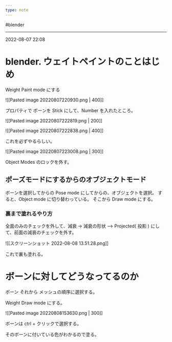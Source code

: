 ```yaml
---
type: note
---
```


#blender

---
2022-08-07  22:08

# blender. ウェイトペイントのことはじめ

Weight Paint mode にする

![[Pasted image 20220807220930.png | 400]]

プロパティで ボーンを Stick にして、Number を入れたところ。

![[Pasted image 20220807222819.png | 200]]

![[Pasted image 20220807222838.png | 400]]

これを必ずやるらしい。

![[Pasted image 20220807223008.png | 300]]

Object Modes  のロックを外す。

## ポーズモードにするからのオブジェクトモード

ボーンを選択してからの Pose mode にしてからの、オブジェクトを選択。
すると、Object mode に切り替わっている。
そこから Draw mode にする。


### 裏まで塗れるやり方



全面のみのチェックを外して、減衰 -> 減衰の形状 --> Projected( 投影 ) にして、前面の減衰のチェックを外す。

![[スクリーンショット 2022-08-08 13.51.28.png]]

これで裏も塗れる。

# ボーンに対してどうなってるのか

ボーン それから メッシュの順序に選択する。

Weight Draw mode にする。

![[Pasted image 20220808153630.png | 300]]

ボーンは ctrl + クリックで選択する。

そのボーンに付いている色がわかるので塗る。

